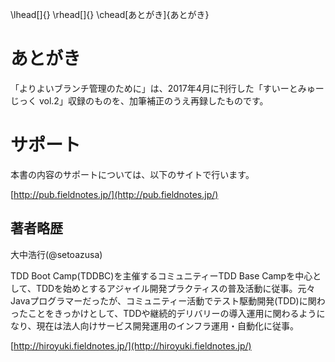 \lhead[]{}
\rhead[]{}
\chead[あとがき]{あとがき}

# あとがき

「よりよいブランチ管理のために」は、2017年4月に刊行した「すいーとみゅーじっく vol.2」収録のものを、加筆補正のうえ再録したものです。

# サポート

本書の内容のサポートについては、以下のサイトで行います。

[http://pub.fieldnotes.jp/](http://pub.fieldnotes.jp/)

## 著者略歴

大中浩行(\@setoazusa)

TDD Boot Camp(TDDBC)を主催するコミュニティーTDD Base Campを中心として、TDDを始めとするアジャイル開発プラクティスの普及活動に従事。元々Javaプログラマーだったが、コミュニティー活動でテスト駆動開発(TDD)に関わったことをきっかけとして、TDDや継続的デリバリーの導入運用に関わるようになり、現在は法人向けサービス開発運用のインフラ運用・自動化に従事。

[http://hiroyuki.fieldnotes.jp/](http://hiroyuki.fieldnotes.jp/)

